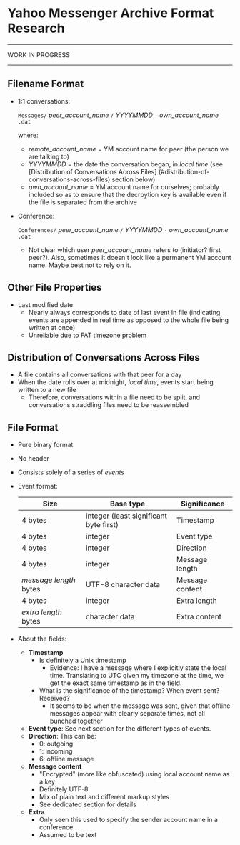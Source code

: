 Yahoo Messenger Archive Format Research
=======================================

----------------

WORK IN PROGRESS

----------------


Filename Format
---------------

- 1:1 conversations:

  `Messages/` *peer_account_name* `/` *YYYYMMDD* `-` *own_account_name* `.dat`

  where:
  
  - *remote_account_name* = YM account name for peer (the person we are talking to)
  - *YYYYMMDD* = the date the conversation began, in *local time* (see [Distribution of Conversations Across Files] (#distribution-of-conversations-across-files) section below)
  - *own_account_name* = YM account name for ourselves; probably included so as to ensure that the decrpytion key is available even if the file is separated from the archive

- Conference:

  `Conferences/` *peer_account_name* `/` *YYYYMMDD* `-` *own_account_name* `.dat`

  - Not clear which user *peer_account_name* refers to (initiator? first peer?). Also, sometimes it doesn't look like a permanent YM account name. Maybe best not to rely on it.


Other File Properties
---------------------

- Last modified date
  - Nearly always corresponds to date of last event in file (indicating events are appended in real time as opposed to the whole file being written at once)
  - Unreliable due to FAT timezone problem


Distribution of Conversations Across Files
------------------------------------------

- A file contains all conversations with that peer for a day
- When the date rolls over at midnight, *local time*, events start being written to a new file
  - Therefore, conversations within a file need to be split, and conversations straddling files need to be reassembled


File Format
-----------

- Pure binary format
- No header
- Consists solely of a series of *events*
- Event format:

  | Size                   | Base type                              | Significance    |
  |------------------------|----------------------------------------|-----------------|
  | 4 bytes                | integer (least significant byte first) | Timestamp       |
  | 4 bytes                | integer                                | Event type      |
  | 4 bytes                | integer                                | Direction       |
  | 4 bytes                | integer                                | Message length  |
  | *message length* bytes | UTF-8 character data                   | Message content |
  | 4 bytes                | integer                                | Extra length    |
  | *extra length* bytes   | character data                         | Extra content   |

- About the fields:
  - **Timestamp**
    - Is definitely a Unix timestamp
      - Evidence: I have a message where I explicitly state the local time. Translating to UTC given my timezone at the time, we get the exact same timestamp as in the field.
    - What is the significance of the timestamp? When event sent? Received?
      - It seems to be when the message was sent, given that offline messages appear with clearly separate times, not all bunched together
  - **Event type**: See next section for the different types of events.
  - **Direction**: This can be:
    - 0: outgoing
    - 1: incoming
    - 6: offline message
  - **Message content**
    - "Encrypted" (more like obfuscated) using local account name as a key
    - Definitely UTF-8
    - Mix of plain text and different markup styles
    - See dedicated section for details
  - **Extra**
    - Only seen this used to specify the sender account name in a conference
    - Assumed to be text

